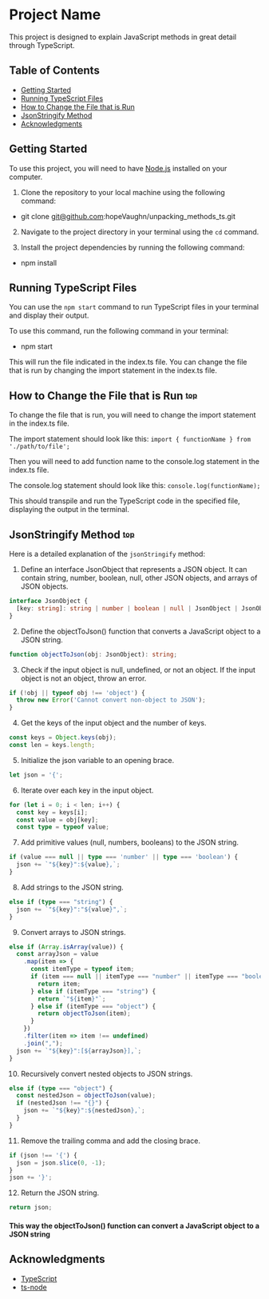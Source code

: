 # Project Name

This project is designed to explain JavaScript methods in great detail through TypeScript.

## Table of Contents

- [Getting Started](#getting-started)
- [Running TypeScript Files](#running-typescript-files)
- [How to Change the File that is Run](#how-to-change-the-file-that-is-run)
- [JsonStringify Method](#jsonstringify-method)
- [Acknowledgments](#acknowledgments)

## Getting Started <a name="getting-started"></a>

To use this project, you will need to have [Node.js](https://nodejs.org/en/) installed on your computer.

1. Clone the repository to your local machine using the following command:

- git clone git@github.com:hopeVaughn/unpacking_methods_ts.git

2. Navigate to the project directory in your terminal using the `cd` command.

3. Install the project dependencies by running the following command:

- npm install

## Running TypeScript Files <a name="running-typescript-files"></a>

You can use the `npm start` command to run TypeScript files in your terminal and display their output.

To use this command, run the following command in your terminal:

- npm start

This will run the file indicated in the index.ts file. You can change the file that is run by changing the import statement in the index.ts file.

## How to Change the File that is Run <a name="how-to-change-the-file-that-is-run"></a> <sup><sub>[top](#table-of-contents)</sub></sup>

To change the file that is run, you will need to change the import statement in the index.ts file.

The import statement should look like this:
`import { functionName } from './path/to/file';`

Then you will need to add function name to the console.log statement in the index.ts file.

The console.log statement should look like this:
`console.log(functionName);`

This should transpile and run the TypeScript code in the specified file, displaying the output in the terminal.

## JsonStringify Method <a name="jsonstringify-method"></a> <sup><sub>[top](#table-of-contents)</sub></sup>

Here is a detailed explanation of the `jsonStringify` method:

1. Define an interface JsonObject that represents a JSON object. It can contain string, number, boolean, null, other JSON objects, and arrays of JSON objects.

```typescript
interface JsonObject {
  [key: string]: string | number | boolean | null | JsonObject | JsonObject[];
}
```

2. Define the objectToJson() function that converts a JavaScript object to a JSON string.

```typescript
function objectToJson(obj: JsonObject): string;
```

3. Check if the input object is null, undefined, or not an object. If the input object is not an object, throw an error.

```typescript
if (!obj || typeof obj !== 'object') {
  throw new Error('Cannot convert non-object to JSON');
}
```

4. Get the keys of the input object and the number of keys.

```typescript
const keys = Object.keys(obj);
const len = keys.length;
```

5. Initialize the json variable to an opening brace.

```typescript
let json = '{';
```

6. Iterate over each key in the input object.

```typescript
for (let i = 0; i < len; i++) {
  const key = keys[i];
  const value = obj[key];
  const type = typeof value;
```

7. Add primitive values (null, numbers, booleans) to the JSON string.

```typescript
if (value === null || type === 'number' || type === 'boolean') {
  json += `"${key}":${value},`;
}
```

8. Add strings to the JSON string.

```typescript
else if (type === "string") {
  json += `"${key}":"${value}",`;
}
```

9. Convert arrays to JSON strings.

```typescript
else if (Array.isArray(value)) {
  const arrayJson = value
    .map(item => {
      const itemType = typeof item;
      if (item === null || itemType === "number" || itemType === "boolean") {
        return item;
      } else if (itemType === "string") {
        return `"${item}"`;
      } else if (itemType === "object") {
        return objectToJson(item);
      }
    })
    .filter(item => item !== undefined)
    .join(",");
  json += `"${key}":[${arrayJson}],`;
}
```

10. Recursively convert nested objects to JSON strings.

```typescript
else if (type === "object") {
  const nestedJson = objectToJson(value);
  if (nestedJson !== "{}") {
    json += `"${key}":${nestedJson},`;
  }
}
```

11. Remove the trailing comma and add the closing brace.

```typescript
if (json !== '{') {
  json = json.slice(0, -1);
}
json += '}';
```

12. Return the JSON string.

```typescript
return json;
```

#### This way the objectToJson() function can convert a JavaScript object to a JSON string

## Acknowledgments

- [TypeScript](https://www.typescriptlang.org/)
- [ts-node](https://github.com/TypeStrong/ts-node)
